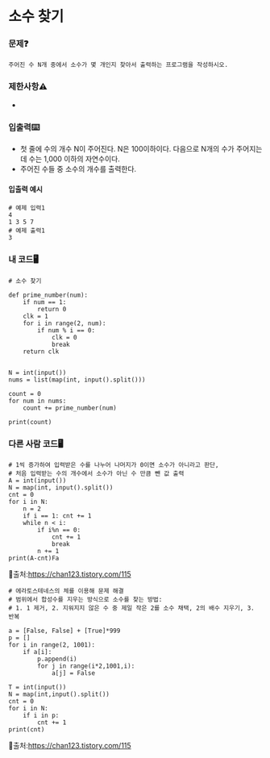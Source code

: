 # 소수 찾기

### 문제❓
```
주어진 수 N개 중에서 소수가 몇 개인지 찾아서 출력하는 프로그램을 작성하시오.
```

### 제한사항⚠️
*

### 입출력⌨️
* 첫 줄에 수의 개수 N이 주어진다. N은 100이하이다. 다음으로 N개의 수가 주어지는데 수는 1,000 이하의 자연수이다.
* 주어진 수들 중 소수의 개수를 출력한다.

#### 입출력 예시
```
# 예제 입력1
4
1 3 5 7
# 예제 출력1
3
```

### 내 코드🖥️
```
# 소수 찾기

def prime_number(num):
    if num == 1:
        return 0
    clk = 1
    for i in range(2, num):
        if num % i == 0:
            clk = 0
            break
    return clk


N = int(input())
nums = list(map(int, input().split()))

count = 0
for num in nums:
    count += prime_number(num)

print(count)
```

### 다른 사람 코드🖥️
```
# 1씩 증가하여 입력받은 수를 나누어 나머지가 0이면 소수가 아니라고 판단, 
# 처음 입력받는 수의 개수에서 소수가 아닌 수 만큼 뺀 값 출력
A = int(input())
N = map(int, input().split())
cnt = 0
for i in N:
    n = 2
    if i == 1: cnt += 1
    while n < i:
        if i%n == 0:
            cnt += 1
            break
        n += 1
print(A-cnt)Fa
```
🔗출처:https://chan123.tistory.com/115

```
# 에라토스테네스의 체를 이용해 문제 해결
# 범위에서 합성수를 지우는 방식으로 소수를 찾는 방법:
# 1. 1 제거, 2. 지워지지 않은 수 중 제일 작은 2를 소수 채택, 2의 배수 지우기, 3. 반복

a = [False, False] + [True]*999
p = []
for i in range(2, 1001):
    if a[i]:
        p.append(i)
        for j in range(i*2,1001,i):
            a[j] = False

T = int(input())
N = map(int,input().split())
cnt = 0
for i in N:
    if i in p:
        cnt += 1
print(cnt)
```
🔗출처:https://chan123.tistory.com/115
